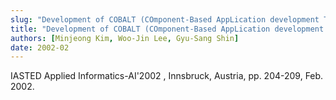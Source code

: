 ```yaml
---
slug: "Development of COBALT (COmponent-Based AppLication development Tool) for Modeling and Constructing EJB based Components"
title: "Development of COBALT (COmponent-Based AppLication development Tool) for Modeling and Constructing EJB based Components"
authors: [Minjeong Kim, Woo-Jin Lee, Gyu-Sang Shin]
date: 2002-02
---
```


IASTED Applied Informatics-AI'2002 , Innsbruck, Austria, pp. 204-209, Feb. 2002.
